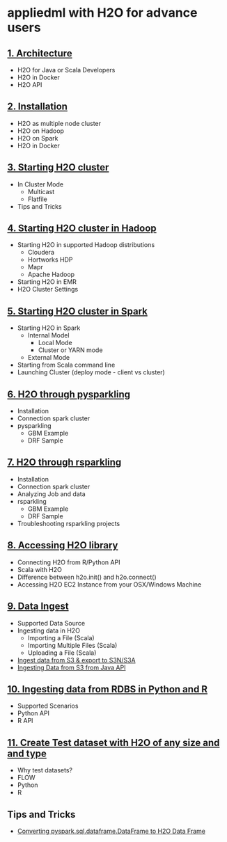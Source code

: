 # appliedml with H2O for advance users #

## [1. Architecture]() ##
 - H2O for Java or Scala Developers
 - H2O in Docker
 - H2O API
  
## [2. Installation](https://github.com/Avkash/appliedml/blob/master/advance/h2o/h2o_install.md) ##
 - H2O as multiple node cluster
 - H2O on Hadoop
 - H2O on Spark
 - H2O in Docker

## [3. Starting H2O cluster](https://github.com/Avkash/appliedml/blob/master/advance/h2o/h2o_start.md) ##
 - In Cluster Mode
   - Multicast
   - Flatfile
 - Tips and Tricks
 
## [4. Starting H2O cluster in Hadoop](https://github.com/Avkash/appliedml/blob/master/advance/h2o/h2o_start_hadoop.md) ## 
 - Starting H2O in supported Hadoop distributions
   - Cloudera
   - Hortworks HDP
   - Mapr
   - Apache Hadoop
 - Starting H2O in EMR   
 - H2O Cluster Settings

## [5. Starting H2O cluster in Spark](https://github.com/Avkash/appliedml/blob/master/advance/h2o/h2o_start_spark.md) ## 
 - Starting H2O in Spark
   - Internal Model
     - Local Mode
     - Cluster or YARN mode
   - External Mode
 - Starting from Scala command line
 - Launching Cluster (deploy mode - client vs cluster)


## [6. H2O through pysparkling](https://github.com/Avkash/appliedml/blob/master/advance/h2o/h2o_pysparkling.md) ##
 - Installation
 - Connection spark cluster
 - pysparkling
   - GBM Example
   - DRF Sample
 
## [7. H2O through rsparkling](https://github.com/Avkash/appliedml/blob/master/advance/h2o/h2o_rsparkling.md) ##
 - Installation
 - Connection spark cluster
 - Analyzing Job and data
 - rsparkling
   - GBM Example
   - DRF Sample
 - Troubleshooting rsparkling projects

## [8. Accessing H2O library](https://github.com/Avkash/appliedml/blob/master/advance/h2o/h2o_access.md) ##
 - Connecting H2O from R/Python API
 - Scala with H2O
 - Difference between h2o.init() and h2o.connect()
 - Accessing H2O EC2 Instance from your OSX/Windows Machine
   
## [9. Data Ingest](https://github.com/Avkash/appliedml/blob/master/advance/h2o/h2o_data_ingest.md) ##
 - Supported Data Source
 - Ingesting data in H2O
   - Importing a File (Scala)
   - Importing Multiple Files (Scala)
   - Uploading a File (Scala)
 - [Ingest data from S3 & export to S3N/S3A](https://github.com/Avkash/appliedml/blob/master/advance/h2o/h2o_ingest_s3_general.md)
 - [Ingesting Data from S3 from Java API](https://github.com/Avkash/appliedml/blob/master/advance/h2o/h2o_ingest_s3_java.md)

## [10. Ingesting data from RDBS in Python and R](https://github.com/Avkash/appliedml/blob/master/advance/h2o/h2o_sql_ingest.md) ##
 - Supported Scenarios
 - Python API
 - R API

## [11. Create Test dataset with H2O of any size and and type](https://github.com/Avkash/appliedml/blob/master/advance/h2o/h2o_data_man_createframe.md) ##
 - Why test datasets?
 - FLOW
 - Python
 - R
 
 

## Tips and Tricks ##
  - [Converting pyspark.sql.dataframe.DataFrame to H2O Data Frame](https://github.com/Avkash/appliedml/blob/master/advance/h2o/spark/h2o_spark_df_conversion.md)
